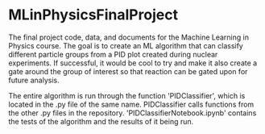 # MLinPhysicsFinalProject
The final project code, data, and documents for the Machine Learning in Physics course. The goal is to create an ML algorithm that can classify different particle groups from a PID plot created during nuclear experiments. If successful, it would be cool to try and make it also create a gate around the group of interest so that reaction can be gated upon for future analysis.

The entire algorithm is run through the function 'PIDClassifier', which is located in the .py file of the same name. PIDClassifier calls functions from the other .py files in the repository. 'PIDClassifierNotebook.ipynb' contains the tests of the algorithm and the results of it being run. 
